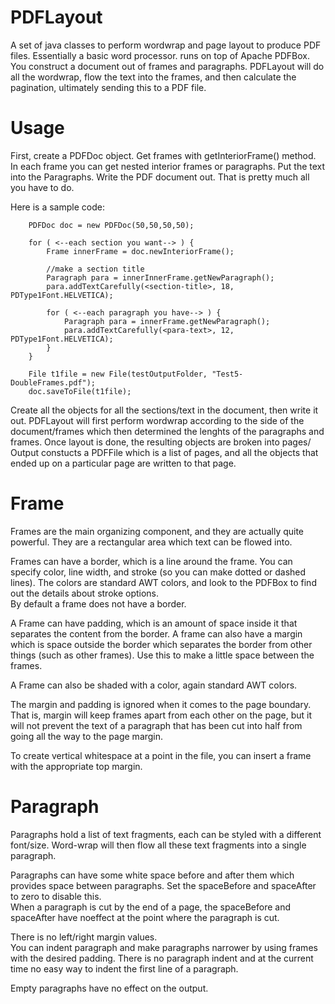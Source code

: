 # PDFLayout
A set of java classes to perform wordwrap and page layout to produce PDF files.  Essentially a basic word processor.  runs on top of Apache PDFBox.  You construct a document out of frames and paragraphs.  PDFLayout will do all the wordwrap, flow the text into the frames, and then calculate the pagination, ultimately sending this to a PDF file.

# Usage

First, create a PDFDoc object.  Get frames with getInteriorFrame() method.  In each frame you can get nested interior frames or paragraphs.   Put the text into the Paragraphs.   Write the PDF document out.  That is pretty much all you have to do.

Here is a sample code:

```
    PDFDoc doc = new PDFDoc(50,50,50,50);
    
    for ( <--each section you want--> ) {
        Frame innerFrame = doc.newInteriorFrame();
        
        //make a section title
        Paragraph para = innerInnerFrame.getNewParagraph();
        para.addTextCarefully(<section-title>, 18, PDType1Font.HELVETICA);
        
        for ( <--each paragraph you have--> ) {
            Paragraph para = innerFrame.getNewParagraph();
            para.addTextCarefully(<para-text>, 12, PDType1Font.HELVETICA);
        }
    }
    
    File t1file = new File(testOutputFolder, "Test5-DoubleFrames.pdf");
    doc.saveToFile(t1file);
```

Create all the objects for all the sections/text in the document, then write it out.
PDFLayout will first perform wordwrap according to the side of the document/frames which then
determined the lenghts of the paragraphs and frames.   Once layout is done, the resulting 
objects are broken into pages/  Output constucts a PDFFile which is a list of pages, and 
all the objects that ended up on a particular page are written to that page.

# Frame

Frames are the main organizing component, and they are actually quite powerful.  They are 
a rectangular area which text can be flowed into.

Frames can have a border, which is a line around the frame.  You can specify color, line width,
and stroke (so you can make dotted or dashed lines).   The colors are standard AWT colors, and
look to the PDFBox to find out the details about stroke options.  
By default a frame does not have a border.

A Frame can have padding, which is an amount of space inside it that separates the content from 
the border.  A frame can also have a margin which is space outside the border which separates 
the border from other things (such as other frames).   Use this to make a little space between 
the frames.

A Frame can also be shaded with a color, again standard AWT colors.

The margin and padding is ignored when it comes to the page boundary.  That is, margin will keep
frames apart from each other on the page, but it will not prevent the text of a paragraph that has
been cut into half from going all the way to the page margin.

To create vertical whitespace at a point in the file, you can insert a frame with the appropriate 
top margin.

# Paragraph

Paragraphs hold a list of text fragments, each can be styled with a different font/size.
Word-wrap will then flow all these text fragments into a single paragraph.

Paragraphs can have some white space before and after them which provides space between 
paragraphs.  Set the spaceBefore and spaceAfter to zero to disable this.  
When a paragraph is cut by the end of a page, the spaceBefore and spaceAfter have noeffect 
at the point where the paragraph is cut.

There is no left/right margin values.  
You can indent paragraph and make paragraphs narrower by using frames with the desired padding.
There is no paragraph indent and at the current time no easy way to indent the first line of a paragraph.

Empty paragraphs have no effect on the output.

